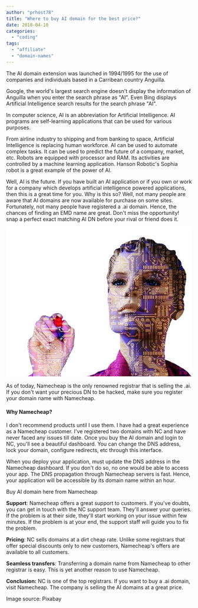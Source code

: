 ```yaml
---
author: "prhost78"
title: "Where to buy AI domain for the best price?"
date: 2018-04-10
categories: 
  - "coding"
tags: 
  - "affiliate"
  - "domain-names"
---
```


The AI domain extension was launched in 1994/1995 for the use of companies and individuals based in a Carribean country Anguilla.

Google, the world's largest search engine doesn't display the information of Anguilla when you enter the search phrase as "AI". Even Bing displays Artificial Intelligence search results for the search phrase "AI".

In computer science, AI is an abbreviation for Artificial Intelligence. AI programs are self-learning applications that can be used for various purposes.

From airline industry to shipping and from banking to space, Artificial Intelligence is replacing human workforce. AI can be used to automate complex tasks. It can be used to predict the future of a company, market, etc. Robots are equipped with processor and RAM. Its activities are controlled by a machine learning application. Hanson Robotic's Sophia robot is a great example of the power of AI.

Well, AI is the future. If you have built an AI application or if you own or work for a company which develops artificial intelligence powered applications, then this is a great time for you. Why is this so? Well, not many people are aware that AI domains are now available for purchase on some sites. Fortunately, not many people have registered a .ai domain. Hence, the chances of finding an EMD name are great. Don't miss the opportunity! snap a perfect exact matching AI DN before your rival or friend does it.

![Artificial Intelligence](images/Artificial-Intelligence.jpg)

As of today, Namecheap is the only renowned registrar that is selling the .ai. If you don't want your precious DN to be hacked, make sure you register your domain name with Namecheap.

#### Why Namecheap?

I don't recommend products until I use them. I have had a great experience as a Namecheap customer. I've registered two domains with NC and have never faced any issues till date. Once you buy the AI domain and login to NC, you'll see a beautiful dashboard. You can change the DNS address, lock your domain, configure redirects, etc through this interface.

When you deploy your application, must update the DNS address in the Namecheap dashboard. If you don't do so, no one would be able to access your app. The DNS propagation through Namecheap servers is fast. Hence, your application will be accessible by its domain name within an hour.

Buy AI domain here from Namecheap

**Support**: Namecheap offers a great support to customers. If you've doubts, you can get in touch with the NC support team. They'll answer your queries. If the problem is at their side, they'll start working on your issue within few minutes. If the problem is at your end, the support staff will guide you to fix the problem.

**Pricing**: NC sells domains at a dirt cheap rate. Unlike some registrars that offer special discounts only to new customers, Namecheap's offers are available to all customers.

**Seamless transfers**: Transferring a domain name from Namecheap to other registrar is easy. This is yet another reason to use Namecheap.

**Conclusion:** NC is one of the top registrars. If you want to buy a .ai domain, visit Namecheap. The company is selling the AI domains at a great price.

Image source: Pixabay
